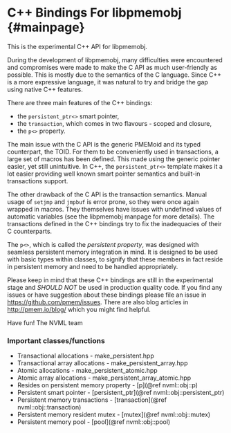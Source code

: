 C++ Bindings For libpmemobj	{#mainpage}
===========================

This is the experimental C++ API for libpmemobj.

During the development of libpmemobj, many difficulties were encountered and
compromises were made to make the C API as much user-friendly as possible. This
is mostly due to the semantics of the C language. Since C++ is a more expressive
language, it was natural to try and bridge the gap using native C++ features.

There are three main features of the C++ bindings:
 - the `persistent_ptr<>` smart pointer,
 - the `transaction`, which comes in two flavours - scoped and closure,
 - the `p<>` property.

The main issue with the C API is the generic PMEMoid and its typed counterpart,
the TOID. For them to be conveniently used in transactions, a large set of
macros has been defined. This made using the generic pointer easier, yet still
unintuitive. In C++, the `persistent_ptr<>` template makes it a lot easier
providing well known smart pointer semantics and built-in transactions support.

The other drawback of the C API is the transaction semantics. Manual usage of
`setjmp` and `jmpbuf` is error prone, so they were once again wrapped in
macros. They themselves have issues with undefined values of automatic
variables (see the libpmemobj manpage for more details). The transactions
defined in the C++ bindings try to fix the inadequacies of their C counterparts.

The `p<>`, which is called the _persistent property_, was designed with
seamless persistent memory integration in mind. It is designed to be used with
basic types within classes, to signify that these members in fact reside in
persistent memory and need to be handled appropriately.

Please keep in mind that these C++ bindings are still in the experimental stage
and *SHOULD NOT* be used in production quality code. If you find any issues or
have suggestion about these bindings please file an issue in
https://github.com/pmem/issues. There are also blog articles in
http://pmem.io/blog/ which you might find helpful.

Have fun!
The NVML team

### Important classes/functions ###

 * Transactional allocations - make_persistent.hpp
 * Transactional array allocations - make_persistent_array.hpp
 * Atomic allocations - make_persistent_atomic.hpp
 * Atomic array allocations - make_persistent_array_atomic.hpp
 * Resides on persistent memory property - [p](@ref nvml::obj::p)
 * Persistent smart pointer - [persistent_ptr](@ref nvml::obj::persistent_ptr)
 * Persistent memory transactions - [transaction](@ref nvml::obj::transaction)
 * Persistent memory resident mutex - [mutex](@ref nvml::obj::mutex)
 * Persistent memory pool - [pool](@ref nvml::obj::pool)
